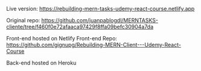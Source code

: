Live version: https://rebuilding-mern-tasks-udemy-react-course.netlify.app

Original repo: https://github.com/juanpablogdl/MERNTASKS-cliente/tree/f460f0e72afaaca97429f8ffa09befc30904a7da

Front-end hosted on Netlify
Front-end Repo: https://github.com/gignupg/Rebuilding-MERN-Client---Udemy-React-Course

Back-end hosted on Heroku
